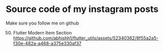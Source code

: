 # Source code of my instagram posts

Make sure you follow me on github


50. Flutter Modern Item Section 
https://github.com/abhishh1/flutter_utils/assets/52340362/8f55a2a5-f30e-482a-a468-a375e330af37

